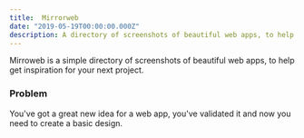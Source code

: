 ```yaml
---
title:  Mirrorweb
date: "2019-05-19T00:00:00.000Z"
description: A directory of screenshots of beautiful web apps, to help get inspiration for your next project.
---
```


Mirroweb is a simple directory of screenshots of beautiful web apps, to help get inspiration for your next project.

### Problem

You've got a great new idea for a web app, you've validated it and now you need to create a basic design.

